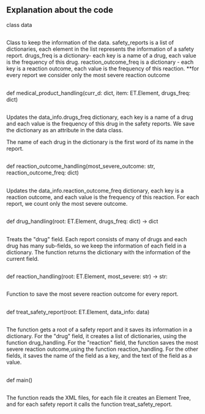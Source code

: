 ## Explanation about the code ##

class data
##
Class to keep the information of the data.
safety_reports is a list of dictionaries,
each element in the list represents the information of a safety report.
drugs_freq is a dictionary- each key is a name of a drug,
                            each value is the frequency of this drug.
reaction_outcome_freq is a dictionary - each key is a reaction outcome,
                                        each value is the frequency of this reaction.
                                        **for every report we consider only the most severe reaction outcome
##

def medical_product_handling(curr_d: dict, item: ET.Element, drugs_freq: dict)
##
Updates the data_info.drugs_freq dictionary, each key is a name of a drug
and each value is the frequency of this drug in the safety reports.
We save the dictionary as an attribute in the data class.

The name of each drug in the dictionary is the first word of its name in the report.
##

def reaction_outcome_handling(most_severe_outcome: str, reaction_outcome_freq: dict)
##
Updates the data_info.reaction_outcome_freq dictionary,
each key is a reaction outcome, and each value is the frequency of this reaction.
For each report, we count only the most severe outcome.
##

def drug_handling(root: ET.Element, drugs_freq: dict) -> dict
##
Treats the "drug" field.
Each report consists of many of drugs and each drug has many sub-fields,
so we keep the information of each field in a dictionary.
The function returns the dictionary with the information of the current field.
##

def reaction_handling(root: ET.Element, most_severe: str) -> str:
##
Function to save the most severe reaction outcome for every report.
##


def treat_safety_report(root: ET.Element, data_info: data)
##
The function gets a root of a safety report and it saves its information in a dictionary.
For the "drug" field, it creates a list of dictionaries, using the function drug_handling.
For the "reaction" field, the function saves the most severe reaction outcome,using the function reaction_handling.
For the other fields, it saves the name of the field as a key,
and the text of the field as a value.
##

def main()
##
The function reads the XML files, for each file it creates an Element Tree,
and for each safety report it calls the function treat_safety_report.
##

